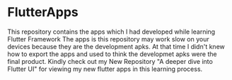 # FlutterApps
This repository contains the apps which I had developed while learning Flutter Framework
The apps is this repository may work slow on your devices because they are the development apks.
At that time I didn't knew how to export the apps and used to think the developmet apks were the final product.
Kindly check out my New Repository "A deeper dive into Flutter UI" for viewing my new flutter apps in this learning process.
